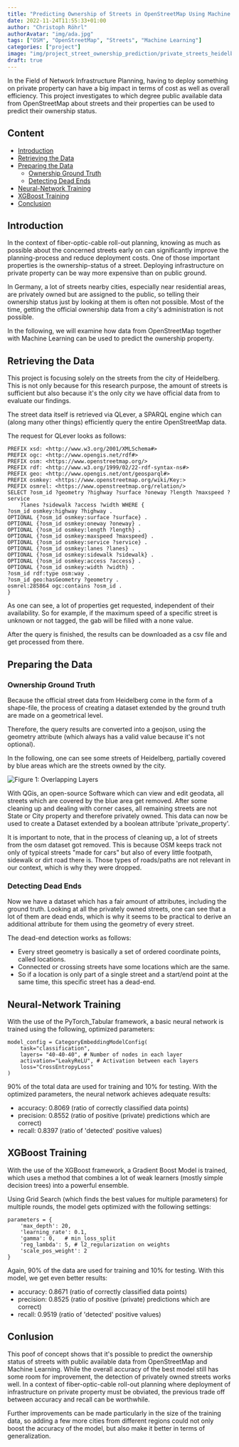 ```yaml
---
title: "Predicting Ownership of Streets in OpenStreetMap Using Machine Learning"
date: 2022-11-24T11:55:33+01:00
author: "Christoph Röhrl"
authorAvatar: "img/ada.jpg"
tags: ["OSM", "OpenStreetMap", "Streets", "Machine Learning"]
categories: ["project"]
image: "img/project_street_ownership_prediction/private_streets_heidelberg.png"
draft: true
---
```


In the Field of Network Infrastructure Planning, having to deploy something on
private property can have a big impact in terms of cost as well as overall efficiency.
This project investigates to which degree public available data from
OpenStreetMap about streets and their properties can be used to predict their ownership status.

<!--more-->

## Content

+ [Introduction](#introduction)
+ [Retrieving the Data](#retrieving-the-data)
+ [Preparing the Data](#preparing-the-data)
    - [Ownership Ground Truth](#ownership-ground-truth)
    - [Detecting Dead Ends](#detecting-dead-ends)
+ [Neural-Network Training](#neural-network-training)
+ [XGBoost Training](#xgboost-training)
+ [Conclusion](#conlusion)

## Introduction

In the context of fiber-optic-cable roll-out planning, knowing as much as possible about the concerned streets early on can
significantly improve the planning-process and reduce deployment costs. One of those important properties is the
ownership-status of a street. Deploying infrastructure on private property can be way more expensive than on public ground.

In Germany, a lot of streets nearby cities, especially near residential areas, are privately owned but are assigned to the public,
so telling their ownership status just by looking at them is often not possible. Most of the time, getting the official ownership data from a city's administration is not possible.

In the following, we will examine how data from OpenStreetMap together with Machine Learning can be used to predict the ownership property.

## Retrieving the Data

This project is focusing solely on the streets from the city of Heidelberg. This is not only because for this research purpose, the amount of streets is sufficient but also because it's the only city we have official data from to evaluate our findings.

The street data itself is retrieved via QLever, a SPARQL engine which can (along many other things) efficiently query the entire OpenStreetMap data.

The request for QLever looks as follows:

    PREFIX xsd: <http://www.w3.org/2001/XMLSchema#>
    PREFIX ogc: <http://www.opengis.net/rdf#>
    PREFIX osm: <https://www.openstreetmap.org/>
    PREFIX rdf: <http://www.w3.org/1999/02/22-rdf-syntax-ns#>
    PREFIX geo: <http://www.opengis.net/ont/geosparql#>
    PREFIX osmkey: <https://www.openstreetmap.org/wiki/Key:>
    PREFIX osmrel: <https://www.openstreetmap.org/relation/>
    SELECT ?osm_id ?geometry ?highway ?surface ?oneway ?length ?maxspeed ?service
        ?lanes ?sidewalk ?access ?width WHERE {
    ?osm_id osmkey:highway ?highway .
    OPTIONAL {?osm_id osmkey:surface ?surface} .
    OPTIONAL {?osm_id osmkey:oneway ?oneway} .
    OPTIONAL {?osm_id osmkey:length ?length} .
    OPTIONAL {?osm_id osmkey:maxspeed ?maxspeed} .
    OPTIONAL {?osm_id osmkey:service ?service} .
    OPTIONAL {?osm_id osmkey:lanes ?lanes} .
    OPTIONAL {?osm_id osmkey:sidewalk ?sidewalk} .
    OPTIONAL {?osm_id osmkey:access ?access} .
    OPTIONAL {?osm_id osmkey:width ?width} .
    ?osm_id rdf:type osm:way .
    ?osm_id geo:hasGeometry ?geometry .
    osmrel:285864 ogc:contains ?osm_id .
    }

As one can see, a lot of properties get requested, independent of their availability. So for example, if the maximum speed of a specific street is unknown or not tagged, the gab will be filled with a none value.

After the query is finished, the results can be downloaded as a csv file and get processed from there.

## Preparing the Data

### Ownership Ground Truth

Because the official street data from Heidelberg come in the form of a shape-file, the process of creating a dataset extended by the ground truth are made on a geometrical level.

Therefore, the query results are converted into a geojson, using the geometry attribute (which always has a valid value because it's not optional).

In the following, one can see some streets of Heidelberg, partially covered by blue areas which are the streets owned by the city.

![Figure 1: Overlapping Layers](/img/project_street_ownership_prediction/heidelberg_streets.png)

With QGis, an open-source Software which can view and edit geodata, all streets which are covered by the blue area get removed.
After some cleaning up and dealing with corner cases, all remaining streets are not State or City property and therefore privately owned.
This data can now be used to create a Dataset extended by a boolean attribute 'private_property'.

It is important to note, that in the process of cleaning up, a lot of streets from the osm dataset got removed.
This is because OSM keeps track not only of typical streets "made for cars" but also of every little footpath, sidewalk
or dirt road there is. Those types of roads/paths are not relevant in our context, which is why they were dropped.

### Detecting Dead Ends

Now we have a dataset which has a fair amount of attributes, including the ground truth.
Looking at all the privately owned streets, one can see that a lot of them are dead ends, which
is why it seems to be practical to derive an additional attribute for them using the geometry of every street.

The dead-end detection works as follows:

- Every street geometry is basically a set of ordered coordinate points, called locations.
- Connected or crossing streets have some locations which are the same.
- So if a location is only part of a single street and a start/end point at the same time,
  this specific street has a dead-end.


## Neural-Network Training

With the use of the PyTorch_Tabular framework, a basic neural network is trained using the following, optimized parameters:

    model_config = CategoryEmbeddingModelConfig(
        task="classification",
        layers= "40-40-40", # Number of nodes in each layer
        activation="LeakyReLU", # Activation between each layers
        loss="CrossEntropyLoss"
    )

90% of the total data are used for training and 10% for testing.
With the optimized parameters, the neural network achieves adequate results:

+ accuracy:  0.8069 (ratio of correctly classified data points)
+ precision: 0.8552 (ratio of positive (private) predictions which are correct)
+ recall:    0.8397 (ratio of 'detected' positive values)


## XGBoost Training

With the use of the XGBoost framework, a Gradient Boost Model is trained, which uses a method that
combines a lot of weak learners (mostly simple decision trees) into a powerful ensemble.

Using Grid Search (which finds the best values for multiple parameters) for multiple rounds, the model
gets optimized with the following settings:

    parameters = {
        'max_depth': 20,
        'learning_rate': 0.1,
        'gamma': 0,   # min_loss_split
        'reg_lambda': 5, # l2_regularization on weights
        'scale_pos_weight': 2
    }

Again, 90% of the data are used for training and 10% for testing.
With this model, we get even better results:

+ accuracy:  0.8671 (ratio of correctly classified data points)
+ precision: 0.8525 (ratio of positive (private) predictions which are correct)
+ recall:    0.9519 (ratio of 'detected' positive values)

## Conlusion

This poof of concept shows that it's possible to predict the ownership status
of streets with public available data from OpenStreetMap and Machine Learning. While the overall
accuracy of the best model still has some room for improvement, the detection of privately owned streets
works well. In a context of fiber-optic-cable roll-out planning where deployment of infrastructure on private
property must be obviated, the previous trade off between accuracy and recall can be worthwhile.

Further improvements can be made particularly in the size of the training data,
so adding a few more cities from different regions could not only boost the accuracy of the
model, but also make it better in terms of generalization.
